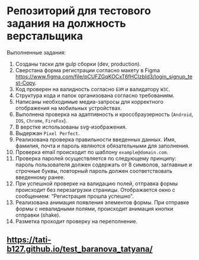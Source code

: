 # Репозиторий  для тестового задания на должность верстальщика
Выполненные задания:
1. Созданы таски для gulp сборки (dev, production).
2. Сверстана форма регистрации согласно макету в Figma https://www.figma.com/file/pCUFZGqKOCxT6fHCIzbId3/login_signup_test-Copy.
3. Код проверен на валидность согласно `БЭМ` и валидатору `W3C`.
4. Структура кода и папок организована согласно требованиям.
5. Написаны необходимые медиа-запросы для корректного отображения на мобильных устройствах.
6. Выполнена проверка на адаптивность и кроссбраузерность (`Android`, `IOS`, `Chrome`, `FireFox`).
7. В верстке использованы svg-изображения.
8. Выдержан `Pixel Perfect`.
9. Реализована проверка правильности введенных данных. Имя, фамилия, почта и пароль являются обязательными для заполнения.
10. Проверка email происходит по шаблону `example@domain.com`.
11. Проверка паролей осуществляется по следующему принципу: пароль пользователя должен содержать от 8 символов, заглавные и строчные буквы, повторный пароль должен соответствовать введенному ранее.
12. При успешной проверке на валидацию полей, отправка формы происходит без перезагрузки страницы. Отображается окно с сообщением: “Регистрация прошла успешно”. 
13. Реализована анимация появления элементов формы. При отправке формы с невалидными полями, происходит анимация кнопки отправки (shake).
14. Разметка проходит проверку на переполнение.

## https://tati-b127.github.io/test_baranova_tatyana/
